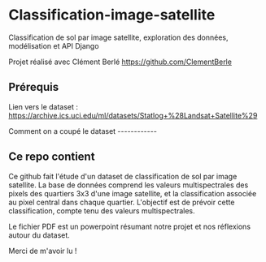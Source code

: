 # Classification-image-satellite
Classification de sol par image satellite, exploration des données, modélisation et API Django

Projet réalisé avec Clément Berlé https://github.com/ClementBerle

## Prérequis
Lien vers le dataset : https://archive.ics.uci.edu/ml/datasets/Statlog+%28Landsat+Satellite%29

Comment on a coupé le dataset ------------

## Ce repo contient
Ce github fait l'étude d'un dataset de classification de sol par image satellite. La base de données comprend les valeurs multispectrales des pixels des quartiers 3x3 d'une image satellite, et la classification associée au pixel central dans chaque quartier. L'objectif est de prévoir cette classification, compte tenu des valeurs multispectrales.

Le fichier PDF est un powerpoint résumant notre projet et nos réflexions autour du dataset.





Merci de m'avoir lu !
